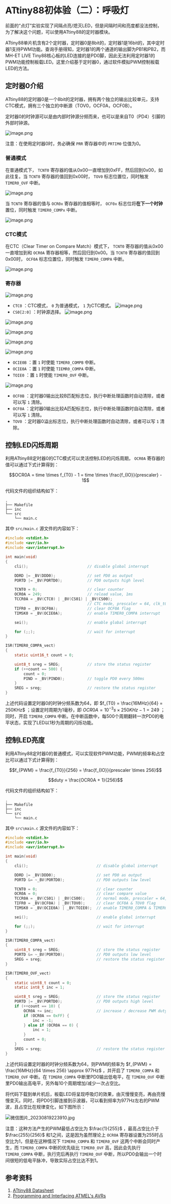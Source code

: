 # ATtiny88初体验（二）：呼吸灯

前面的“点灯”实验实现了间隔点亮/熄灭LED，但是间隔时间和亮度都没法控制，为了解决这个问题，可以使用ATtiny88的定时器模块。

ATtiny88单片机含有2个定时器，定时器0是8bit的，定时器1是16bit的，其中定时器1支持PWM功能。查询手册得知，定时器1的两个通道的输出脚为PB1和PB2，而MH-ET LIVE Tiny88核心板的LED连接的是PD0脚，因此无法利用定时器1的PWM功能控制板载LED。这里介绍基于定时器0，通过软件模拟PWM控制板载LED的方法。

## 定时器0介绍

ATtiny88的定时器0是一个8bit的定时器，拥有两个独立的输出比较单元，支持CTC模式，拥有三个独立的中断源（TOV0，OCF0A，OCF0B）。

定时器0的时钟源可以是由内部时钟源分频而来，也可以是来自T0（PD4）引脚的外部时钟源。

![image.png](https://cdn.jsdelivr.net/gh/chinjinyu/image-hosting-website@main/images/20230820185618.png)

注意：在使用定时器0时，务必确保 `PRR` 寄存器中的 `PRTIM0` 位值为0。

### 普通模式

在普通模式下， `TCNT0` 寄存器的值从0x00一直增加到0xFF，然后回到0x00，如此往复。当 `TCNT0` 寄存器的值回到0x00时， `TOV0` 标志位置位，同时触发 `TIMER0_OVF` 中断。

![image.png](https://cdn.jsdelivr.net/gh/chinjinyu/image-hosting-website@main/images/20230819202301.png)

当 `TCNT0` 寄存器的值与 `OCR0x` 寄存器的值相等时， `OCF0x` 标志位将**在下一个时钟**置位，同时触发 `TIMER0_COMPx` 中断。

![image.png](https://cdn.jsdelivr.net/gh/chinjinyu/image-hosting-website@main/images/20230819202129.png)

### CTC模式

在CTC（Clear Timer on Compare Match）模式下， `TCNT0` 寄存器的值从0x00一直增加到和 `OCR0A` 寄存器相等，然后回归到0x00。当 `TCNT0` 寄存器的值回到0x00时， `OCF0A` 标志位置位，同时触发 `TIMER0_COMPA` 中断。

![image.png](https://cdn.jsdelivr.net/gh/chinjinyu/image-hosting-website@main/images/20230819202052.png)

### 寄存器

![image.png](https://cdn.jsdelivr.net/gh/chinjinyu/image-hosting-website@main/images/20230819202551.png)

- `CTC0` ：CTC模式， `0` 为普通模式， `1` 为CTC模式。
	![image.png](https://cdn.jsdelivr.net/gh/chinjinyu/image-hosting-website@main/images/20230819203511.png)
- `CS0[2:0]` ：时钟源选择。
	![image.png](https://cdn.jsdelivr.net/gh/chinjinyu/image-hosting-website@main/images/20230819203450.png)

![image.png](https://cdn.jsdelivr.net/gh/chinjinyu/image-hosting-website@main/images/20230819202622.png)

![image.png](https://cdn.jsdelivr.net/gh/chinjinyu/image-hosting-website@main/images/20230819202638.png)

![image.png](https://cdn.jsdelivr.net/gh/chinjinyu/image-hosting-website@main/images/20230819202657.png)

![image.png](https://cdn.jsdelivr.net/gh/chinjinyu/image-hosting-website@main/images/20230819202712.png)

- `OCIE0B` ：置 `1` 时使能 `TIMER0_COMPB` 中断。
- `OCIE0A` ：置 `1` 时使能 `TIEMR0_COMPA` 中断。
- `TOIE0` ：置 `1` 时使能 `TIMER0_OVF` 中断。

![image.png](https://cdn.jsdelivr.net/gh/chinjinyu/image-hosting-website@main/images/20230819202740.png)

- `OCF0B` ：定时器0输出比较B匹配标志位，执行中断处理函数时自动清除，或者可以写 `1` 清除。
- `OCF0A` ：定时器0输出比较A匹配标志位，执行中断处理函数时自动清除，或者可以写 `1` 清除。
- `TOV0` ：定时器0溢出标志位，执行中断处理函数时自动清除，或者可以写 `1` 清除。

## 控制LED闪烁周期

利用ATtiny88定时器0的CTC模式可以灵活控制LED的闪烁周期， `OCR0A` 寄存器的值可以通过下式计算得到：

$$OCR0A = time \times f_{T0} - 1 = time \times \frac{f_{IO}}{prescaler} - 1$$

代码文件的组织结构如下：

```
.
├── Makefile
├── inc
└── src
    └── main.c
```

其中 `src/main.c` 源文件的内容如下：

```c title='src/main.c'
#include <stdint.h>
#include <avr/io.h>
#include <avr/interrupt.h>

int main(void)
{
    cli();                          // disable global interrupt

    DDRD |= _BV(DDD0);              // set PD0 as output
    PORTD |= _BV(PORTD0);           // PD0 outputs high level

    TCNT0 = 0;                      // clear counter
    OCR0A = 249;                    // reload value, 1ms
    TCCR0A = _BV(CTC0) | _BV(CS01) | _BV(CS00);
                                    // CTC mode, prescaler = 64, clk_t0 = 250KHz
    TIFR0 = _BV(OCF0A);             // clear OCF0A flag
    TIMSK0 = _BV(OCIE0A);           // enable TIMER0_COMPA interrupt

    sei();                          // enable global interrupt

    for (;;);                       // wait for interrupt
}

ISR(TIMER0_COMPA_vect)
{
    static uint16_t count = 0;

    uint8_t sreg = SREG;            // store the status register
    if (++count == 500) {
        count = 0;
        PIND = _BV(PIND0);          // toggle PD0 every 500ms
    }
    SREG = sreg;                    // restore the status register
}
```

上述代码设置定时器0的时钟分频系数为64，即 $f_{T0} = \frac{16MHz}{64} = 250KHz$ ；设置定时周期为1毫秒，即 $OCR0A = 10^{-3}s \times 250KHz - 1 = 249$ ；同时，开启 `TIMER0_COMPA` 中断。在中断函数中，每500个周期翻转一次PD0的电平状态，实现了LED以1秒为周期的闪烁功能。

## 控制LED亮度

利用ATtiny88定时器0的普通模式，可以实现软件PWM功能，PWM的频率和占空比可以通过下式计算得到：

$$f_{PWM} = \frac{f_{T0}}{256} = \frac{f_{IO}}{prescaler \times 256}$$

$$duty = \frac{OCR0A + 1}{256}$$

代码文件的组织结构如下：

```
.
├── Makefile
├── inc
└── src
    └── main.c
```

其中 `src\main.c` 源文件的内容如下：

```c title='src/main.c'
#include <stdint.h>
#include <avr/io.h>
#include <avr/interrupt.h>

int main(void)
{
    cli();                              // disable global interrupt

    DDRD |= _BV(DDD0);                  // set PD0 as output
    PORTD &= ~_BV(PORTD0);              // PD0 outputs low level

    TCNT0 = 0;                          // clear counter
    OCR0A = 0;                          // clear compare value
    TCCR0A = _BV(CS01) | _BV(CS00);     // normal mode, prescaler = 64, clk_t0 = 250KHz, f_pwm = 977Hz
    TIFR0 = _BV(OCF0A) | _BV(TOV0);     // clear OCF0A & TOV0 flag
    TIMSK0 = _BV(OCIE0A) | _BV(TOIE0);  // enable TIMER0_COMPA & TIMER0_OVF interrupt

    sei();                              // enable global interrupt

    for (;;);                           // wait for interrupt
}

ISR(TIMER0_COMPA_vect)
{
    uint8_t sreg = SREG;                // store the status register
    PORTD &= ~_BV(PORTD0);              // PD0 outputs low level
    SREG = sreg;                        // restore the status register
}

ISR(TIMER0_OVF_vect)
{
    static uint8_t count = 0;
    static int8_t inc = 1;

    uint8_t sreg = SREG;                // store the status register
    PORTD |= _BV(PORTD0);               // PD0 outputs high level
    if (++count == 10) {
        OCR0A += inc;                   // increase / decrease PWM duty every 10 cycles
        if (OCR0A == 0xFF) {
            inc = -1;
        } else if (OCR0A == 0) {
            inc = 1;
        }
        count = 0;
    }
    SREG = sreg;                        // restore the status register
}
```

上述代码设置定时器的时钟分频系数为64，则PWM的频率为 $f_{PWM} = \frac{16MHz}{64 \times 256} \approx 977Hz$ ，并开启了 `TIMER0_COMPA` 和 `TIMER0_OVF` 中断。在 `TIMER0_COMPA` 中断里PD0输出低电平，在 `TIMER0_OVF` 中断里PD0输出高电平，另外每10个周期增加/减少一次占空比。

将代码下载到单片机后，板载LED将呈现呼吸灯的效果，由灭慢慢变亮，再由亮慢慢变灭。同时，将PD0引脚连接到示波器，可以看到频率为977Hz左右的PWM波，且占空比在规律变化，如下图所示：

![微信图片_20230819223910.jpg](https://cdn.jsdelivr.net/gh/chinjinyu/image-hosting-website@main/images/%E5%BE%AE%E4%BF%A1%E5%9B%BE%E7%89%87_20230819223910.jpg)

注意：这种方法产生的PWM最低占空比为 $\frac{1}{255}$ ，最高占空比介于 $\frac{255}{256}$ 和1之间，这是因为虽然理论上 `OCR0A` 寄存器设置为255时占空比为1，但是在这种情况下 `TIMER0_COMPA` 和 `TIMER0_OVF` 这两个中断会同时产生，而 `TIMER0_COMPA` 中断的优先级比 `TIMER0_OVF` 高，因此会先执行 `TIMER0_COMPA` 中断，执行完后再执行 `TIMER0_OVF` 中断，所以PD0会输出一个时间很短的低电平脉冲，导致实际占空比达不到1。

## 参考资料

1. [ATtiny88 Datasheet](https://ww1.microchip.com/downloads/en/DeviceDoc/doc8008.pdf)
2. [Programming and Interfacing ATMEL's AVRs](https://qinjinyu.lanzouy.com/iYDAO14qywpi)
